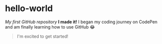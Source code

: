 # hello-world
*My first GitHub repository*
**I made it!**
I began my coding journey on CodePen and am finally learning how to use GitHub :joy:
>I'm excited to get started!

